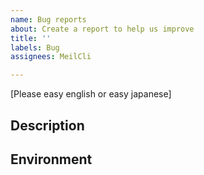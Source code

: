 ```yaml
---
name: Bug reports
about: Create a report to help us improve
title: ''
labels: Bug
assignees: MeilCli

---
```


[Please easy english or easy japanese]

## Description

## Environment
